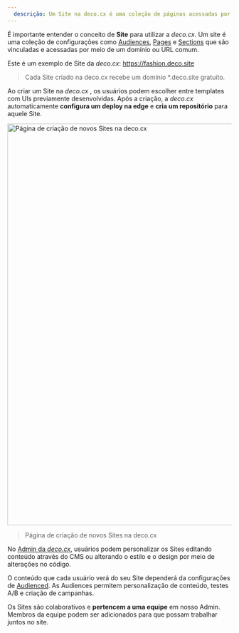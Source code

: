 ```yaml
---
  descrição: Um Site na deco.cx é uma coleção de páginas acessadas por meio de um domínio ou URL comum que pode ser customizado e personalizado.
---
```


É importante entender o conceito de **Site** para utilizar a _deco.cx_. Um site
é uma coleção de configurações como
[Audiences](https://www.deco.cx/docs/en/concepts/audience),
[Pages](https://www.deco.cx/docs/en/concepts/page) e
[Sections](https://www.deco.cx/docs/en/concepts/section) que são vinculadas e
acessadas por meio de um domínio ou URL comum.

Este é um exemplo de Site da _deco.cx_: https://fashion.deco.site

> Cada Site criado na deco.cx recebe um domínio *.deco.site gratuito.

Ao criar um Site na _deco.cx_ , os usuários podem escolher entre templates com
UIs previamente desenvolvidas. Após a criação, a _deco.cx_ automaticamente
**configura um deploy na edge** e **cria um repositório** para aquele Site.

<img width="901" alt="Página de criação de novos Sites na deco.cx" src="https://user-images.githubusercontent.com/18706156/224892959-38adb017-8ef1-47e7-adee-b7e9bcf2048c.png">

> Página de criação de novos Sites na deco.cx

No [Admin da _deco.cx_](https://deco.cx/admin), usuários podem personalizar os
Sites editando conteúdo através do CMS ou alterando o estilo e o design por meio
de alterações no código.

O conteúdo que cada usuário verá do seu Site dependerá da configurações de
[Audienced](https://www.deco.cx/docs/en/concepts/audience). As Audiences
permitem personalização de conteúdo, testes A/B e criação de campanhas.

Os Sites são colaborativos e **pertencem a uma equipe** em nosso Admin. Membros
da equipe podem ser adicionados para que possam trabalhar juntos no site.
